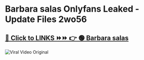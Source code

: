 
 # Barbara salas Onlyfans Leaked - Update Files 2wo56

## <h2><a href="https://clipsfans.com/Barbara_salas&ref=git">🔗 Click to LINKS ⏩⏩ 👉 🟢 Barbara salas </a></h2>

<a href="https://clipsfans.com/Barbara_salas&ref=git" rel="nofollow" data-target="animated-image.originalLink"><img src="https://i.ibb.co.com/xMMVF88/686577567.gif" alt="Viral Video Original" style="max-width: 100%; display: inline-block;" data-target="animated-image.originalImage"></a>

